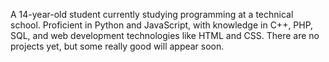 A 14-year-old student currently studying programming at a technical school. Proficient in Python and JavaScript, with knowledge in C++, PHP, SQL, and web development technologies like HTML and CSS. There are no projects yet, but some really good will appear soon.
